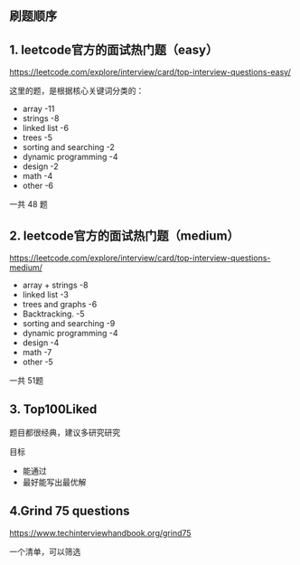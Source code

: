 
## 刷题顺序


## 1. leetcode官方的面试热门题（easy）
https://leetcode.com/explore/interview/card/top-interview-questions-easy/

这里的题，是根据核心关键词分类的：
- array  -11
- strings -8
- linked list -6
- trees -5
- sorting and searching -2
- dynamic programming -4
- design -2
- math -4
- other -6

一共 48 题

## 2. leetcode官方的面试热门题（medium）
https://leetcode.com/explore/interview/card/top-interview-questions-medium/

- array + strings -8
- linked list -3
- trees and graphs -6
- Backtracking. -5
- sorting and searching -9
- dynamic programming -4
- design -4
- math -7
- other -5

一共 51题

## 3. Top100Liked

题目都很经典，建议多研究研究

目标
- 能通过
- 最好能写出最优解



## 4.**Grind** **75** **question**s

https://www.techinterviewhandbook.org/grind75

一个清单，可以筛选



